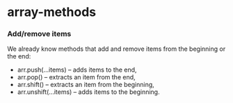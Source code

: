 # array-methods

### Add/remove items

We already know methods that add and remove items from the beginning or the end:

- arr.push(...items) – adds items to the end,
- arr.pop() – extracts an item from the end,
- arr.shift() – extracts an item from the beginning,
- arr.unshift(...items) – adds items to the beginning.
